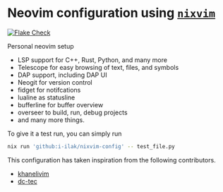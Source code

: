 # Neovim configuration using [`nixvim`](https://github.com/nix-community/nixvim)

[![Flake Check](https://github.com/i-ilak/nixvim-config/actions/workflows/flake-check.yml/badge.svg)](https://github.com/i-ilak/nixvim-config/actions/workflows/flake-check.yml)

Personal neovim setup

- LSP support for C++, Rust, Python, and many more
- Telescope for easy browsing of text, files, and symbols
- DAP support, including DAP UI
- Neogit for version control
- fidget for notifcations
- lualine as statusline
- bufferline for buffer overview
- overseer to build, run, debug projects
- and many more things.

To give it a test run, you can simply run

```bash
nix run 'github:i-ilak/nixvim-config' -- test_file.py
```

This configuration has taken inspiration from the following contributors.

- [khanelivim](https://github.com/khaneliman/khanelivim)
- [dc-tec](https://github.com/dc-tec/nixvim)
